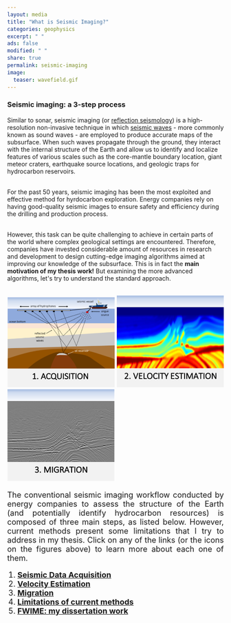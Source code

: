 ```yaml
---
layout: media
title: "What is Seismic Imaging?"
categories: geophysics
excerpt: " "
ads: false
modified: " "
share: true
permalink: seismic-imaging
image:
  teaser: wavefield.gif
---
```


<h3>Seismic imaging: a 3-step process</h3>

<p style="text-align:justify; font-size: 18px">

Similar to sonar, seismic imaging (or <a href="https://en.wikipedia.org/wiki/Reflection_seismology" target="_blank">reflection seismology</a>) is a high-resolution non-invasive technique in which <a href="https://en.wikipedia.org/wiki/Seismic_wave" target="_blank">seismic waves</a> - more commonly known as sound waves - are employed to produce accurate maps of the subsurface. When such waves propagate through the ground, they interact with the internal structure of the Earth and allow us to identify and localize features of various scales such as the core-mantle boundary location, giant meteor craters, earthquake source locations, and geologic traps for hydrocarbon reservoirs.<br/><br/>

For the past 50 years, seismic imaging has been the most exploited and effective method for hyrdocarbon exploration. Energy companies rely on having good-quality seismic images to ensure safety and efficiency during the drilling and production process.<br/><br/>

However, this task can be quite challenging to achieve in certain parts of the world where complex geological settings are encountered. Therefore, companies have invested considerable amount of resources in research and development to design cutting-edge imaging algorithms aimed at improving our knowledge of the subsurface. This is in fact the <b>main motivation of my thesis work!</b> But examining the more advanced algorithms, let's try to understand the standard approach.<br/><br/>
</p>
<p>
  <a href="/acquisition"><img src="/images/acquisition1.png" width="250" /></a>
  <a href="/velocity-estimation"><img src="/images/estimation2.png" width="250"/></a>
  <a href="/migration"><img src="/images/migration3.png" width="250"/></a>
</p>

<p style="text-align:justify; font-size: 18px">
The conventional seismic imaging workflow conducted by energy companies to assess the structure of the Earth (and potentially identify hydrocarbon resources) is composed of three main steps, as listed below. However, current methods present some limitations that I try to address in my thesis. Click on any of the links (or the icons on the figures above) to learn more about each one of them.
<p>
    <ol type = "1" style="margin-left: 0.0em">
    <li style="text-align:left; font-size: 18px"><a href="/acquisition"><b>Seismic Data Acquisition</b></a></li>
    <li style="text-align:left; font-size: 18px"><a href="/velocity-estimation"><b>Velocity Estimation</b></a></li>
    <li style="text-align:left; font-size: 18px"><a href="/migration"><b>Migration</b></a></li>
    <li style="text-align:left; font-size: 18px"><a href="/bottleneck"><b>Limitations of current methods</b></a></li>
    <li style="text-align:left; font-size: 18px"><a href="/fwime"><b>FWIME: my dissertation work</b></a></li>        
    </ol>
</p>
</p>
